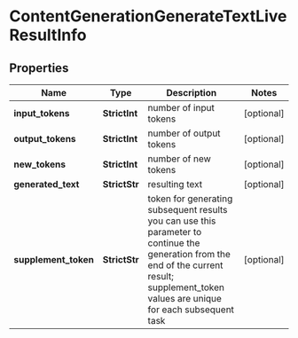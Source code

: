 # ContentGenerationGenerateTextLiveResultInfo


## Properties

| Name | Type | Description | Notes |
|------------ | ------------- | ------------- | -------------|
**input_tokens** | **StrictInt** | number of input tokens |[optional]|
**output_tokens** | **StrictInt** | number of output tokens |[optional]|
**new_tokens** | **StrictInt** | number of new tokens |[optional]|
**generated_text** | **StrictStr** | resulting text |[optional]|
**supplement_token** | **StrictStr** | token for generating subsequent results<br>you can use this parameter to continue the generation from the end of the current result;<br>supplement_token values are unique for each subsequent task |[optional]|